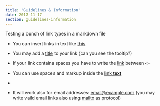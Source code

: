```yaml
---
title: 'Guidelines & Information'
date: 2017-11-17
section: guidelines-information
---
```

Testing a bunch of link types in a markdown file

- You can insert links in text like [this](/tutorial)

- You may add a [title](https://agea.github.io/tutorial.md "Markdown Tutorial") to your link (can you see the tooltip?)

- If your link contains spaces you have to write the [link](<http://example.com/a space>) between `<>`

- You can use spaces and markup inside the [link **text**](https://agea.github.io/tutorial.md)
-
- It will work also for email addresses: <email@example.com> (you may write vaild email links also using [mailto](mailto:email2@example2.com) as protocol)